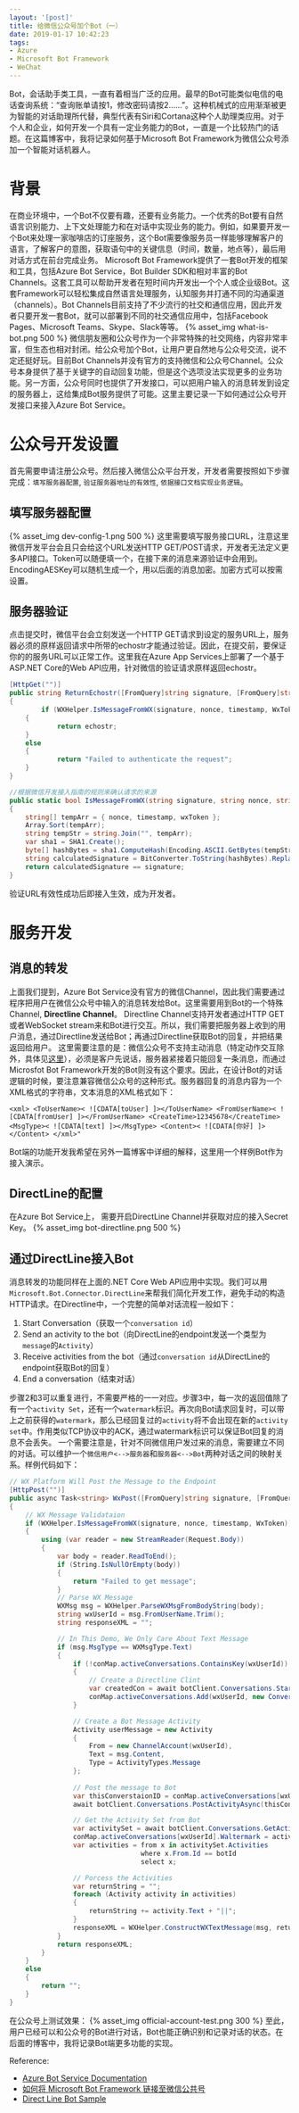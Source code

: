 ```yaml
---
layout: '[post]'
title: 给微信公众号加个Bot（一）
date: 2019-01-17 10:42:23
tags:
- Azure
- Microsoft Bot Framework
- WeChat
---
```

Bot，会话助手类工具，一直有着相当广泛的应用。最早的Bot可能类似电信的电话查询系统：“查询账单请按1，修改密码请按2……”。这种机械式的应用渐渐被更为智能的对话助理所代替，典型代表有Siri和Cortana这种个人助理类应用。对于个人和企业，如何开发一个具有一定业务能力的Bot，一直是一个比较热门的话题。在这篇博客中，我将记录如何基于Microsoft Bot Framework为微信公众号添加一个智能对话机器人。
<!-- more -->
# 背景
在商业环境中，一个Bot不仅要有趣，还要有业务能力。一个优秀的Bot要有自然语言识别能力、上下文处理能力和在对话中实现业务的能力。例如，如果要开发一个Bot来处理一家咖啡店的订座服务，这个Bot需要像服务员一样能够理解客户的语言，了解客户的意图，获取语句中的关键信息（时间，数量，地点等），最后用对话方式在前台完成业务。
Microsoft Bot Framework提供了一套Bot开发的框架和工具，包括Azure Bot Service，Bot Builder SDK和相对丰富的Bot Channels。这套工具可以帮助开发者在短时间内开发出一个个人或企业级Bot。这套Framework可以轻松集成自然语言处理服务，认知服务并打通不同的沟通渠道（channels）。Bot Channels目前支持了不少流行的社交和通信应用，因此开发者只要开发一套Bot，就可以部署到不同的社交通信应用中，包括Facebook Pages、Microsoft Teams、Skype、Slack等等。
{% asset_img what-is-bot.png 500 %}
微信朋友圈和公众号作为一个非常特殊的社交网络，内容非常丰富，但生态也相对封闭。给公众号加个Bot，让用户更自然地与公众号交流，说不定还挺好玩。目前Bot Channels并没有官方的支持微信和公众号Channel。公众号本身提供了基于关键字的自动回复功能，但是这个选项没法实现更多的业务功能。另一方面，公众号同时也提供了开发接口，可以把用户输入的消息转发到设定的服务器上，这给集成Bot服务提供了可能。这里主要记录一下如何通过公众号开发接口来接入Azure Bot Service。

# 公众号开发设置
首先需要申请注册公众号。然后接入微信公众平台开发，开发者需要按照如下步骤完成：`填写服务器配置`, `验证服务器地址的有效性`, `依据接口文档实现业务逻辑`。
## 填写服务器配置
{% asset_img dev-config-1.png 500 %}
这里需要填写服务接口URL，注意这里微信开发平台会且只会给这个URL发送HTTP GET/POST请求，开发者无法定义更多API接口。Token可以随便填一个，在接下来的消息来源验证中会用到。EncodingAESKey可以随机生成一个，用以后面的消息加密。加密方式可以按需设置。
## 服务器验证
点击提交时，微信平台会立刻发送一个HTTP GET请求到设定的服务URL上，服务器必须的原样返回请求中所带的echostr才能通过验证。因此，在提交前，要保证你的的服务URL可以正常工作。这里我在Azure App Services上部署了一个基于ASP.NET Core的Web API应用，针对微信的验证请求原样返回echostr。
```csharp
[HttpGet("")]
public string ReturnEchostr([FromQuery]string signature, [FromQuery]string nonce, [FromQuery]string timestamp, [FromQuery]string echostr)
{
        if (WXHelper.IsMessageFromWX(signature, nonce, timestamp, WxToken))
    {
            return echostr;
    }
    else
    {
            return "Failed to authenticate the request";
    }
}
```
```csharp
//根据微信开发接入指南的规则来确认请求的来源
public static bool IsMessageFromWX(string signature, string nonce, string timestamp, string wxToken)
{
    string[] tempArr = { nonce, timestamp, wxToken };
    Array.Sort(tempArr);
    string tempStr = string.Join("", tempArr);
    var sha1 = SHA1.Create();
    byte[] hashBytes = sha1.ComputeHash(Encoding.ASCII.GetBytes(tempStr));
    string calculatedSignature = BitConverter.ToString(hashBytes).Replace("-", "").ToLower();
    return calculatedSignature == signature;
}

```
验证URL有效性成功后即接入生效，成为开发者。

# 服务开发
## 消息的转发
上面我们提到，Azure Bot Service没有官方的微信Channel，因此我们需要通过程序把用户在微信公众号中输入的消息转发给Bot。这里需要用到Bot的一个特殊Channel, **Directline Channel**。 Directline Channel支持开发者通过HTTP GET或者WebSocket stream来和Bot进行交互。所以，我们需要把服务器上收到的用户消息，通过Directline发送给Bot；再通过Directline获取Bot的回复，并把结果返回给用户。
这里需要注意的是：微信公众号不支持主动消息（特定动作交互除外，具体见[这里](https://mp.weixin.qq.com/wiki?t=resource/res_main&id=mp1421140547)），必须是客户先说话，服务器紧接着只能回复一条消息，而通过Microsfot Bot Framework开发的Bot则没有这个要求。因此，在设计Bot的对话逻辑的时候，要注意兼容微信公众号的这种形式。服务器回复的消息内容为一个XML格式的字符串，文本消息的XML格式如下：
```
<xml> <ToUserName>< ![CDATA[toUser] ]></ToUserName> <FromUserName>< ![CDATA[fromUser] ]></FromUserName> <CreateTime>12345678</CreateTime> <MsgType>< ![CDATA[text] ]></MsgType> <Content>< ![CDATA[你好] ]></Content> </xml>"
```
Bot端的功能开发我希望在另外一篇博客中详细的解释，这里用一个样例Bot作为接入演示。
## DirectLine的配置
在Azure Bot Service上， 需要开启DirectLine Channel并获取对应的接入Secret Key。
{% asset_img bot-directline.png 500 %}

## 通过DirectLine接入Bot
消息转发的功能同样在上面的.NET Core Web API应用中实现。我们可以用`Microsoft.Bot.Connector.DirectLine`来帮我们简化开发工作，避免手动的构造HTTP请求。在Directline中，一个完整的简单对话流程一般如下：
1. Start Conversation（获取一个`conversation id`）
2. Send an activity to the bot（向DirectLine的endpoint发送一个类型为`message`的`Activity`）
3. Receive activities from the bot（通过`conversation id`从DirectLine的endpoint获取Bot的回复）
4. End a conversation（结束对话）

步骤2和3可以重复进行，不需要严格的一一对应。步骤3中，每一次的返回值除了有一个`activity Set`，还有一个`watermark`标识。再次向Bot请求回复时，可以带上之前获得的`watermark`，那么已经回复过的`activity`将不会出现在新的`activity set`中。作用类似TCP协议中的ACK，通过watermark标识可以保证Bot回复的消息不会丢失。
一个需要注意是，针对不同微信用户发过来的消息，需要建立不同的对话。可以维护一个`微信用户<-->服务器`和`服务器<-->Bot`两种对话之间的映射关系。样例代码如下：
```csharp
// WX Platform Will Post the Message to the Endpoint 
[HttpPost("")]
public async Task<string> WxPost([FromQuery]string signature, [FromQuery]string nonce, [FromQuery]string timestamp)
{
    // WX Message Validataion
    if (WXHelper.IsMessageFromWX(signature, nonce, timestamp, WxToken))
    {
        using (var reader = new StreamReader(Request.Body))
        {
            var body = reader.ReadToEnd();
            if (String.IsNullOrEmpty(body))
            {
                return "Failed to get message";
            }
            // Parse WX Message
            WXMsg msg = WXHelper.ParseWXMsgFromBodyString(body);
            string wxUserId = msg.FromUserName.Trim();
            string responseXML = "";

            // In This Demo, We Only Care About Text Message
            if (msg.MsgType == WXMsgType.Text)
            {
                if (!conMap.activeConversations.ContainsKey(wxUserId))
                {
                    // Create a Directline Clint
                    var createdCon = await botClient.Conversations.StartConversationAsync();
                    conMap.activeConversations.Add(wxUserId, new ConversationInfo(createdCon, ""));
                }

                // Create a Bot Message Activity
                Activity userMessage = new Activity
                {
                    From = new ChannelAccount(wxUserId),
                    Text = msg.Content,
                    Type = ActivityTypes.Message
                };
                
                // Post the message to Bot
                var thisConverstaionID = conMap.activeConversations[wxUserId].Conversation.ConversationId;
                await botClient.Conversations.PostActivityAsync(thisConverstaionID, userMessage);

                // Get the Activity Set from Bot
                var activitySet = await botClient.Conversations.GetActivitiesAsync(thisConverstaionID, conMap.activeConversations[wxUserId].Waltermark);
                conMap.activeConversations[wxUserId].Waltermark = activitySet.Watermark;
                var activities = from x in activitySet.Activities
                                 where x.From.Id == botId
                                 select x;

                // Porcess the Activities
                var returnString = "";
                foreach (Activity activity in activities)
                {
                    returnString += activity.Text + "||";
                }
                responseXML = WXHelper.ConstructWXTextMessage(msg, returnString);
            }
            return responseXML;
        }
    }
    else
    {
        return "";
    }
}
```
在公众号上测试效果：
{% asset_img official-account-test.png 300 %}
至此，用户已经可以和公众号的Bot进行对话，Bot也能正确识别和记录对话的状态。在后面的博客中，我将记录Bot端更多功能的实现。

Reference:
* [Azure Bot Service Documentation](https://docs.microsoft.com/en-us/azure/bot-service/?view=azure-bot-service-4.0)
* [如何将 Microsoft Bot Framework 链接至微信公共号](https://www.cnblogs.com/sonic1abc/p/5941442.html)
* [Direct Line Bot Sample](https://github.com/Microsoft/BotBuilder-Samples/tree/v3-sdk-samples/CSharp/core-DirectLine)
